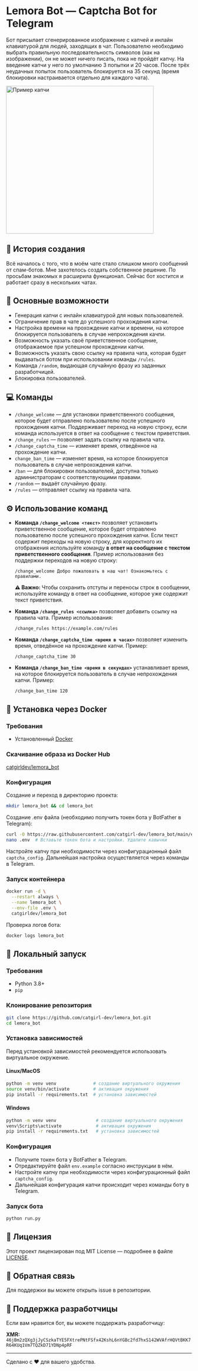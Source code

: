 # Lemora Bot — Captcha Bot for Telegram

Бот присылает сгенерированное изображение с капчей и инлайн клавиатурой для людей, заходящих в чат. Пользователю необходимо выбрать правильную последовательность символов (как на изображении), он не может ничего писать, пока не пройдёт капчу. На введение капчи у него по умолчанию 3 попытки и 20 часов. После трёх неудачных попыток пользователь блокируется на 35 секунд (время блокировки настраивается отдельно для каждого чата).

<img src="https://github.com/user-attachments/assets/76fe8ccd-bcc9-46ca-bf9e-ed1dae179077" 
     width="400" 
     alt="Пример капчи">
     
## 📖 История создания

Всё началось с того, что в моём чате стало слишком много сообщений от спам-ботов. Мне захотелось создать собственное решение. По просьбам знакомых я расширила функционал. Сейчас бот хостится и работает сразу в нескольких чатах.

## 🤖 Основные возможности

- Генерация капчи с инлайн клавиатурой для новых пользователей.
- Ограничение прав в чате до успешного прохождения капчи.
- Настройка времени на прохождение капчи и времени, на которое блокируется пользователь в случае непрохождения качпи.
- Возможность указать своё приветственное сообщение, отображаемое при успешном прохождении капчи.
- Возможность указать свою ссылку на правила чата, которая будет выдаваться ботом при использовании команды `/rules`.
- Команда `/random`, выдающая случайную фразу из заданных разработчицей.
- Блокировка пользователей.

## 💻 Команды

  - `/change_welcome` — для установки приветственного сообщения, которое будет отправлено пользователю после успешного прохождения капчи. Поддерживает переход на новую строку, если команда используется в ответ на сообщение с текстом приветствия.
  - `/change_rules` — позволяет задать ссылку на правила чата.
  - `/change_captcha_time` — изменяет время, отведённое на прохождение капчи.
  - `change_ban_time` — изменяет время, на которое блокируется пользователь в случае непрохождения капчи.
- `/ban` — для блокировки пользователей, доступна только администраторам с соответствующими правами.
- `/random` — выдаёт случайную фразу.
- `/rules` — отправляет ссылку на правила чата.

## ⚙️ Использование команд

- **Команда `/change_welcome <текст>`** позволяет установить приветственное сообщение, которое будет отправлено пользователю после успешного прохождения капчи. Если текст содержит переходы на новую строку, для корректного их отображения используйте команду **в ответ на сообщение с текстом приветственного сообщения**. Пример использования без поддержки переходов на новую строку:
  ```
  /change_welcome Добро пожаловать в наш чат! Ознакомьтесь с правилами.
  ```
  **⚠️ Важно:** Чтобы сохранить отступы и переносы строк в сообщении, используйте команду в ответ на сообщение, которое уже содержит текст приветствия.

- **Команда `/change_rules <ссылка>`** позволяет добавить ссылку на правила чата. Пример использования:
  ```
  /change_rules https://example.com/rules
  ```
  
- **Команда `/change_captcha_time <время в часах>`** позволяет изменить время, отведённое на прохождение капчи. Пример:
  ```
  /change_captcha_time 30
  ```
- **Команда `/change_ban_time <время в секундах>`** устанавливает время, на которое блокируется пользователь в случае непрохождения капчи. Пример:
  ```
  /change_ban_time 120
  ```

## 🐋 Установка через Docker
### Требования
- Установленный [Docker](https://docs.docker.com/get-started/get-docker/)
### Скачивание образа из Docker Hub
[catgirldev/lemora_bot](https://hub.docker.com/r/catgirldev/lemora_bot)
### Конфигурация
Создание и переход в директорию проекта:
```sh
mkdir lemora_bot && cd lemora_bot
```
Создание .env файла (необходимо получить токен бота у BotFather в Telegram):
```sh
curl -O https://raw.githubusercontent.com/catgirl-dev/lemora_bot/main/env.example .env
nano .env  # Вставьте токен бота и настройки. Удалите кавычки
```
Настройте капчу при необходимости через конфигурационный файл `captcha_config`.
Дальнейшая настройка осуществляется через команды в Telegram.

### Запуск контейнера
```sh
docker run -d \
  --restart always \
  --name lemora_bot \
  --env-file .env \
  catgirldev/lemora_bot
```
Проверка логов бота:
```sh
docker logs lemora_bot
```

## 🚀 Локальный запуск
### Требования
- Python 3.8+
- `pip`

### Клонирование репозитория
```sh
git clone https://github.com/catgirl-dev/lemora_bot.git
cd lemora_bot
```

### Установка зависимостей
Перед установкой зависимостей рекомендуется использовать виртуальное окружение.
#### Linux/MacOS
```sh
python -m venv venv              # создание виртуального окружения
source venv/bin/activate         # активация окружения
pip install -r requirements.txt  # установка зависимостей
```

#### Windows
```sh
python -m venv venv               # создание виртуального окружения
venv\Scripts\activate             # активация окружения
pip install -r requirements.txt   # установка зависимостей
```

### Конфигурация

- Получите токен бота у BotFather в Telegram.
- Отредактируйте файл `env.example` согласно инструкции в нём.
- Настройте капчу при необходимости через конфигурационный файл `captcha_config`.
- Дальнейшая конфигурация капчи происходит через команды боту в Telegram.

### Запуск бота

```sh
python run.py
```

## 📃 Лицензия

Этот проект лицензирован под MIT License — подробнее в файле [LICENSE](LICENSE).

## 📩 Обратная связь

Для поддержки вы можете открыть issue в репозитории.

## 💖 Поддержка разработчицы

Если вам нравится бот, вы можете поддержать разработчицу:

**XMR:**  
`46jBm2zQXg3jJyCSzkaTYE5FXtrePNtFSfx42KshL6nYGBc2fd7hxS142WVAfrHQVtBKK7R64KUq1Vm7TQZkD71YDNp4pRF`

---

Сделано с ❤️ для вашего удобства.
